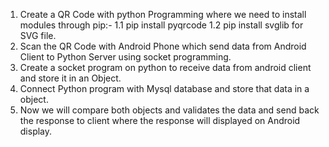 1. Create a QR Code with python Programming where we need to install modules through pip:-
 1.1 pip install pyqrcode 
 1.2 pip install svglib for SVG file.
2. Scan the QR Code with Android Phone which send data from Android Client to Python Server using socket programming.
3. Create a socket program on python to receive data from android client and store it in an Object.
4. Connect Python program with Mysql database and store that data in a object.
5. Now we will compare both objects and validates the data and send back the response to client where the response will displayed on Android display.